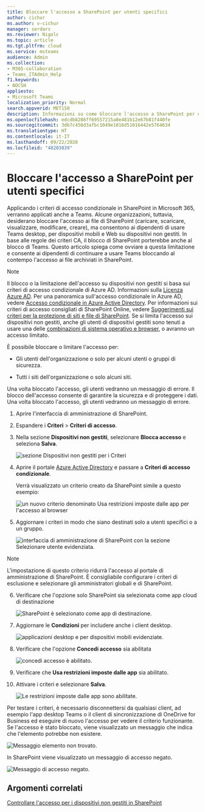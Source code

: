 ```yaml
---
title: Bloccare l'accesso a SharePoint per utenti specifici
author: cichur
ms.author: v-cichur
manager: serdars
ms.reviewer: Nigolc
ms.topic: article
ms.tgt.pltfrm: cloud
ms.service: msteams
audience: Admin
ms.collection:
- M365-collaboration
- Teams_ITAdmin_Help
f1.keywords:
- NOCSH
appliesto:
- Microsoft Teams
localization_priority: Normal
search.appverid: MET150
description: Informazioni su come bloccare l'accesso a SharePoint per utenti specifici
ms.openlocfilehash: edcdb8286ff69557215a0e481b12e67b81f440fe
ms.sourcegitcommit: 3db7c450d3afbc1049e1016d51016442e5764634
ms.translationtype: HT
ms.contentlocale: it-IT
ms.lasthandoff: 09/22/2020
ms.locfileid: "48203839"
---
```

# <a name="block-access-to-sharepoint-for-specific-users"></a>Bloccare l'accesso a SharePoint per utenti specifici

Applicando i criteri di accesso condizionale in SharePoint in Microsoft 365, verranno applicati anche a Teams. Alcune organizzazioni, tuttavia, desiderano bloccare l'accesso ai file di SharePoint (caricare, scaricare, visualizzare, modificare, creare), ma consentono ai dipendenti di usare Teams desktop, per dispositivi mobili e Web su dispositivi non gestiti. In base alle regole dei criteri CA, il blocco di SharePoint porterebbe anche al blocco di Teams. Questo articolo spiega come ovviare a questa limitazione e consente ai dipendenti di continuare a usare Teams bloccando al contempo l'accesso ai file archiviati in SharePoint.

> [!Note]
> Il blocco o la limitazione dell'accesso su dispositivi non gestiti si basa sui criteri di accesso condizionale di Azure AD. Informazioni sulla [Licenza Azure AD](https://azure.microsoft.com/pricing/details/active-directory/). Per una panoramica sull'accesso condizionale in Azure AD, vedere [Accesso condizionale in Azure Active Directory](https://docs.microsoft.com/azure/active-directory/conditional-access/overview). Per informazioni sui criteri di accesso consigliati di SharePoint Online, vedere [Suggerimenti sui criteri per la protezione di siti e file di SharePoint](https://docs.microsoft.com/microsoft-365/enterprise/sharepoint-file-access-policies). Se si limita l'accesso sui dispositivi non gestiti, anche gli utenti di dispositivi gestiti sono tenuti a usare una delle [combinazioni di sistema operativo e browser](https://docs.microsoft.com/azure/active-directory/conditional-access/technical-reference#client-apps-condition), o avranno un accesso limitato.

È possibile bloccare o limitare l'accesso per:

- Gli utenti dell'organizzazione o solo per alcuni utenti o gruppi di sicurezza.

- Tutti i siti dell'organizzazione o solo alcuni siti.

Una volta bloccato l'accesso, gli utenti vedranno un messaggio di errore. Il blocco dell'accesso consente di garantire la sicurezza e di proteggere i dati. Una volta bloccato l'accesso, gli utenti vedranno un messaggio di errore.

1. Aprire l'interfaccia di amministrazione di SharePoint.

2. Espandere i **Criteri** > **Criteri di accesso**.

3. Nella sezione **Dispositivi non gestiti**, selezionare **Blocca accesso** e seleziona **Salva**.

   ![sezione Dispositivi non gestiti per i Criteri](media/no-sharepoint-access1.png)

4. Aprire il portale [Azure Active Directory](https://portal.azure.com/#blade/Microsoft_AAD_IAM/ConditionalAccessBlade/Policies) e passare a **Criteri di accesso condizionale**.

    Verrà visualizzato un criterio creato da SharePoint simile a questo esempio:

    ![un nuovo criterio denominato Usa restrizioni imposte dalle app per l'accesso al browser](media/no-sharepoint-access2.png)

5. Aggiornare i criteri in modo che siano destinati solo a utenti specifici o a un gruppo.

    ![interfaccia di amministrazione di SharePoint con la sezione Selezionare utente evidenziata.](media/no-sharepoint-access2b.png)

  > [!Note]
> L'impostazione di questo criterio ridurrà l'accesso al portale di amministrazione di SharePoint. È consigliabile configurare i criteri di esclusione e selezionare gli amministratori globali e di SharePoint.

6. Verificare che l'opzione solo SharePoint sia selezionata come app cloud di destinazione

    ![SharePoint è selezionato come app di destinazione.](media/no-sharepoint-access3.png)

7. Aggiornare le **Condizioni** per includere anche i client desktop.

    ![applicazioni desktop e per dispositivi mobili evidenziate.](media/no-sharepoint-access4.png)

8. Verificare che l'opzione **Concedi accesso** sia abilitata

    ![concedi accesso è abilitato.](media/no-sharepoint-access5.png)

9. Verificare che **Usa restrizioni imposte dalle app** sia abilitato.

10. Attivare i criteri e selezionare **Salva**.

    ![Le restrizioni imposte dalle app sono abilitate.](media/no-sharepoint-access6.png)

Per testare i criteri, è necessario disconnettersi da qualsiasi client, ad esempio l'app desktop Teams o il client di sincronizzazione di OneDrive for Business ed eseguire di nuovo l'accesso per vedere il criterio funzionante. Se l'accesso è stato bloccato, viene visualizzato un messaggio che indica che l'elemento potrebbe non esistere.

 ![Messaggio elemento non trovato.](media/access-denied-sharepoint.png)

In SharePoint viene visualizzato un messaggio di accesso negato.

![Messaggio di accesso negato.](media/blocked-access-warning.png)

## <a name="related-topics"></a>Argomenti correlati

[Controllare l'accesso per i dispositivi non gestiti in SharePoint](https://docs.microsoft.com/sharepoint/control-access-from-unmanaged-devices)
